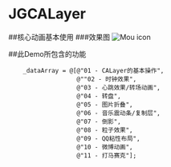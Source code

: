 # JGCALayer
##核心动画基本使用
###效果图
![Mou icon](https://github.com/mengzhihun6/JGCALayer/blob/master/JGCALayer.gif)

##此Demo所包含的功能
	
    	_dataArray = @[@"01 - CALayer的基本操作",
                       @""02 - 时钟效果",
                       @"03 - 心跳效果/转场动画",
                       @"04 - 转盘",
                       @"05 - 图片折叠",
                       @"06 - 音乐震动条/复制层",
                       @"07 - 倒影",
                       @"08 - 粒子效果",
                       @"09 - QQ粘性布局",
                       @"10 - 微博动画",
                       @"11 - 打马赛克"];
